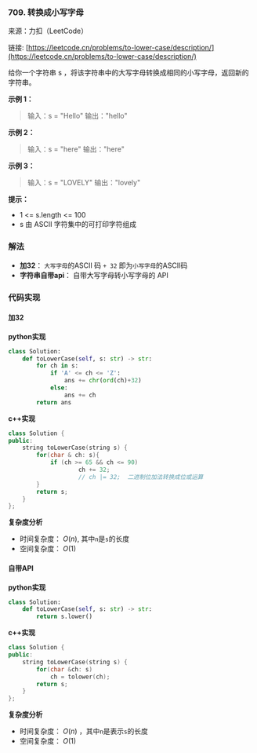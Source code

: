 ### 709. 转换成小写字母
来源：力扣（LeetCode）

链接: [https://leetcode.cn/problems/to-lower-case/description/](https://leetcode.cn/problems/to-lower-case/description/)

给你一个字符串 s ，将该字符串中的大写字母转换成相同的小写字母，返回新的字符串。

**示例 1：**
> 输入：s = "Hello"
输出："hello"

**示例 2：**
>输入：s = "here"
输出："here"

**示例 3：**
>输入：s = "LOVELY"
输出："lovely"

**提示：**
* 1 <= s.length <= 100
* s 由 ASCII 字符集中的可打印字符组成
### 解法
* **加32**： `大写字母`的ASCII 码 `+ 32` 即为`小写字母`的ASCII码
* **字符串自带api**： 自带大写字母转小写字母的 API

### 代码实现
#### 加32
**python实现**
```python
class Solution:
    def toLowerCase(self, s: str) -> str:
        for ch in s:
            if 'A' <= ch <= 'Z':
                ans += chr(ord(ch)+32)
            else:
                ans += ch
        return ans
```


**c++实现**
```cpp
class Solution {
public:
    string toLowerCase(string s) {
        for(char & ch: s){
            if (ch >= 65 && ch <= 90)
                    ch += 32;
                    // ch |= 32;  二进制位加法转换成位或运算
        }
        return s;
    }
};
```

**复杂度分析**
* 时间复杂度： $O(n)$, 其中`n`是`s`的长度
* 空间复杂度： $O(1)$

#### 自带API
**python实现**
```python
class Solution:
    def toLowerCase(self, s: str) -> str:
        return s.lower()
```


**c++实现**
```cpp
class Solution {
public:
    string toLowerCase(string s) {
        for(char &ch: s)
            ch = tolower(ch);
        return s;
    }
};
```

**复杂度分析**
* 时间复杂度： $O(n)$ ，其中`n`是表示`s`的长度
* 空间复杂度： $O(1)$

